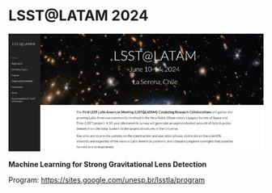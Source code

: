 # LSST@LATAM 2024

![LSST@LATAM 2024](https://github.com/parlange/LSST-LATAM/blob/main/lsst-latam-2024.jpg)

**Machine Learning for Strong Gravitational Lens Detection**

Program: https://sites.google.com/unesp.br/lsstla/program
